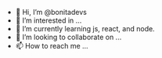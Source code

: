 - 👋 Hi, I’m @bonitadevs
- 👀 I’m interested in ...
- 🌱 I’m currently learning js, react, and node.
- 💞️ I’m looking to collaborate on ...
- 📫 How to reach me ...

<!---
bonitadevs/bonitadevs is a ✨ special ✨ repository because its `README.md` (this file) appears on your GitHub profile.
You can click the Preview link to take a look at your changes.
--->
